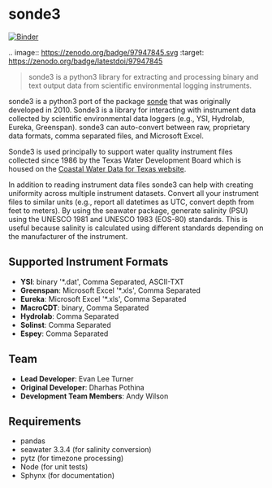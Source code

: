 # sonde3

[![Binder](http://mybinder.org/badge.svg)](https://beta.mybinder.org/v2/gh/evanleeturner/sonde3/master)

.. image:: https://zenodo.org/badge/97947845.svg
   :target: https://zenodo.org/badge/latestdoi/97947845
   
   
> sonde3 is a python3 library for extracting and processing binary and text output data from scientific environmental logging instruments.

sonde3 is a python3 port of the package [sonde](https://github.com/twdb/sonde) that was originally developed in 2010.  Sonde3 is a library for interacting with instrument data collected by scientific environmental data loggers (e.g., YSI, Hydrolab, Eureka, Greenspan).  sonde3 can auto-convert between raw, proprietary data formats, comma separated files, and Microsoft Excel.

Sonde3 is used principally to support water quality instrument files collected since 1986 by the Texas Water Development Board which is housed on the [Coastal Water Data for Texas website](https://waterdatafortexas.org/coastal). 

In addition to reading instrument data files sonde3 can help with creating uniformity across multiple instrument datasets.  Convert all your instrument files to similar units (e.g., report all datetimes as UTC, convert depth from feet to meters).  By using the seawater package, generate salinity (PSU) using the UNESCO 1981 and UNESCO 1983 (EOS-80) standards.  This is useful because salinity is calculated using different standards depending on the manufacturer of the instrument.  

## Supported Instrument Formats

  - __YSI__: binary '*.dat', Comma Separated, ASCII-TXT
  - __Greenspan__: Microsoft Excel '*.xls', Comma Separated
  - __Eureka__: Microsoft Excel '*.xls', Comma Separated
  - __MacroCDT__: binary, Comma Separated
  - __Hydrolab__: Comma Separated
  - __Solinst__: Comma Separated
  - __Espey__: Comma Separated

## Team

  - __Lead Developer__: Evan Lee Turner
  - __Original Developer__: Dharhas Pothina
  - __Development Team Members__: Andy Wilson

## Requirements

- pandas
- seawater 3.3.4 (for salinity conversion)
- pytz (for timezone processing)
- Node (for unit tests)
- Sphynx (for documentation)


